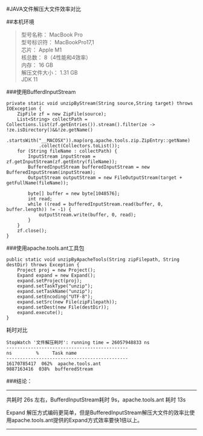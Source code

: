 #JAVA文件解压大文件效率对比

##本机环境

>  型号名称：	MacBook Pro			
>  型号标识符：	MacBookPro17,1		
>  芯片：	Apple M1	
>  核总数：	8（4性能和4效率）	
>  内存：	16 GB	
>  解压文件大小：  1.31 GB		
> JDK 11


###使用BufferdInputStream

```
private static void unzipByStream(String source,String target) throws IOException {
    ZipFile zf = new ZipFile(source);
    List<String> collectPath = Collections.list(zf.getEntries()).stream().filter(ze -> !ze.isDirectory()&&!ze.getName()
                    .startsWith("__MACOSX")).map(org.apache.tools.zip.ZipEntry::getName)
            .collect(Collectors.toList());
    for (String fileName : collectPath) {
        InputStream inputStream = zf.getInputStream(zf.getEntry(fileName));
        BufferedInputStream bufferedInputStream = new BufferedInputStream(inputStream);
        OutputStream outputStream = new FileOutputStream(target + getFullName(fileName));
    
        byte[] buffer = new byte[1048576];
        int read;
        while ((read = bufferedInputStream.read(buffer, 0, buffer.length)) != -1) {
            outputStream.write(buffer, 0, read);
        }
    }
    zf.close();
}
```
###使用apache.tools.ant工具包
```
public static void unzipByApacheTools(String zipFilepath, String destDir) throws Exception {
    Project proj = new Project();
    Expand expand = new Expand();
    expand.setProject(proj);
    expand.setTaskType("unzip");
    expand.setTaskName("unzip");
    expand.setEncoding("UTF-8");
    expand.setSrc(new File(zipFilepath));
    expand.setDest(new File(destDir));
    expand.execute();
}
```
 耗时对比

```
StopWatch '文件解压耗时': running time = 26057948833 ns
---------------------------------------------
ns         %     Task name
---------------------------------------------
16170785417  062%  apache.tools.ant
9887163416  038%  bufferedStream
```
###结论：


***
共耗时 26s 左右，BufferdInputStream耗时 9s，apache.tools.ant 耗时 13s

Expand 解压方式编码更简单，但是BufferedInputStream解压大文件的效率比使用apache.tools.ant提供的Expand方式效率要快1倍以上。
***